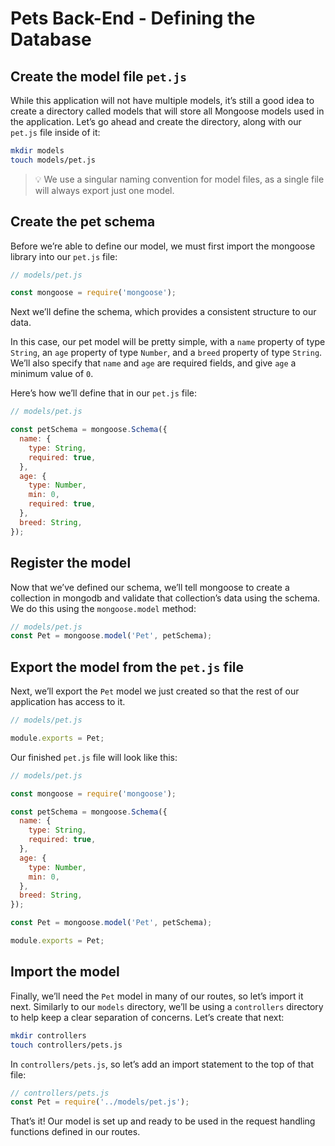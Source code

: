 # Pets Back-End - Defining the Database

## Create the model file `pet.js`
While this application will not have multiple models, it’s still a good idea to create a directory called models that will store all Mongoose models used in the application. Let’s go ahead and create the directory, along with our `pet.js` file inside of it:

```bash
mkdir models
touch models/pet.js
```
> 💡 We use a singular naming convention for model files, as a single file will always export just one model.

## Create the pet schema
Before we’re able to define our model, we must first import the mongoose library into our `pet.js` file:

```js
// models/pet.js

const mongoose = require('mongoose');
```

Next we’ll define the schema, which provides a consistent structure to our data.

In this case, our pet model will be pretty simple, with a `name` property of type `String`, an `age` property of type `Number`, and a `breed` property of type `String`. We’ll also specify that `name` and `age` are required fields, and give `age` a minimum value of `0`.

Here’s how we’ll define that in our `pet.js` file:

```js
// models/pet.js

const petSchema = mongoose.Schema({
  name: {
    type: String,
    required: true,
  },
  age: {
    type: Number,
    min: 0,
    required: true,
  },
  breed: String,
});
```

## Register the model
Now that we’ve defined our schema, we’ll tell mongoose to create a collection in mongodb and validate that collection’s data using the schema. We do this using the `mongoose.model` method:

```js
// models/pet.js
const Pet = mongoose.model('Pet', petSchema);
```

## Export the model from the `pet.js` file
Next, we’ll export the `Pet` model we just created so that the rest of our application has access to it.

```js
// models/pet.js

module.exports = Pet;
```
 
Our finished `pet.js` file will look like this:

```js
// models/pet.js

const mongoose = require('mongoose');

const petSchema = mongoose.Schema({
  name: {
    type: String,
    required: true,
  },
  age: {
    type: Number,
    min: 0,
  },
  breed: String,
});

const Pet = mongoose.model('Pet', petSchema);

module.exports = Pet;
```

## Import the model
Finally, we’ll need the `Pet` model in many of our routes, so let’s import it next. Similarly to our `models` directory, we’ll be using a `controllers` directory to help keep a clear separation of concerns. Let’s create that next:

```bash
mkdir controllers
touch controllers/pets.js
```

In `controllers/pets.js`, so let’s add an import statement to the top of that file:

```js
// controllers/pets.js
const Pet = require('../models/pet.js');
```

That’s it! Our model is set up and ready to be used in the request handling functions defined in our routes.